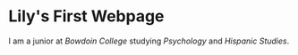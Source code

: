 # Lily's First Webpage

I am a junior at *Bowdoin College* studying *Psychology* and *Hispanic Studies*.